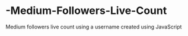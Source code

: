 # -Medium-Followers-Live-Count
Medium followers live count using a username created using JavaScript
